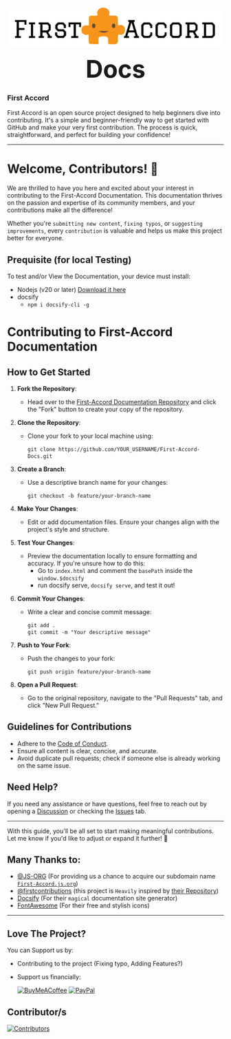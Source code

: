 <p align="center" style="text-decoration:none">
    <img alt="Open Source Love" src="/logo_md_l.webp" class="index-logo">
</p>
<h1 align="center" style="margin:0;font-size:3.5rem;font-weight:bold">Docs</h1>


### First Accord
 First Accord is an open source project designed to help beginners dive into contributing. It's a simple and beginner-friendly way to get started with GitHub and make your very first contribution. The process is quick, straightforward, and perfect for building your confidence!
 
----------------------------------------------------

# Welcome, Contributors! 🎉
We are thrilled to have you here and excited about your interest in contributing to the First-Accord Documentation. This documentation thrives on the passion and expertise of its community members, and your contributions make all the difference!

Whether you're `submitting new content`, `fixing typos`, or `suggesting improvements`, every `contribution` is valuable and helps us make this project better for everyone.

## Prequisite (for local Testing)
To test and/or View the Documentation, your device must install:
- Nodejs (v20 or later) [Download it here](https://nodejs.org/en/download)
- docsify
    - ``` npm i docsify-cli -g ```

# Contributing to First-Accord Documentation

## How to Get Started
1. **Fork the Repository**:
   - Head over to the [First-Accord Documentation Repository](https://github.com/STICKnoLOGIC/First-Accord-Docs) and click the "Fork" button to create your copy of the repository.

2. **Clone the Repository**:
   - Clone your fork to your local machine using:
     ```
     git clone https://github.com/YOUR_USERNAME/First-Accord-Docs.git
     ```

3. **Create a Branch**:
   - Use a descriptive branch name for your changes:
     ```
     git checkout -b feature/your-branch-name
     ```

4. **Make Your Changes**:
   - Edit or add documentation files. Ensure your changes align with the project's style and structure.

5. **Test Your Changes**:
   - Preview the documentation locally to ensure formatting and accuracy. If you're unsure how to do this:
        - Go to `index.html` and comment the `basePath` inside the   `window.$docsify`
        - run docsify serve, `docsify serve`, and test it out!

6. **Commit Your Changes**:
   - Write a clear and concise commit message:
     ```
     git add .
     git commit -m "Your descriptive message"
     ```

7. **Push to Your Fork**:
   - Push the changes to your fork:
     ```
     git push origin feature/your-branch-name
     ```

8. **Open a Pull Request**:
   - Go to the original repository, navigate to the "Pull Requests" tab, and click "New Pull Request."

## Guidelines for Contributions
- Adhere to the [Code of Conduct](https://github.com/STICKnoLOGIC/First-Accord-Docs/blob/main/CODE_OF_CONDUCT.md).
- Ensure all content is clear, concise, and accurate.
- Avoid duplicate pull requests; check if someone else is already working on the same issue.

## Need Help?
If you need any assistance or have questions, feel free to reach out by opening a [Discussion](https://github.com/STICKnoLOGIC/First-Accord-Docs/discussions) or checking the [Issues](https://github.com/STICKnoLOGIC/First-Accord-Docs/issues) tab.

---

With this guide, you'll be all set to start making meaningful contributions. Let me know if you'd like to adjust or expand it further! 🚀

## Many Thanks to:
 - [@JS-ORG](https://github.com/js-org) (For providing us a chance to acquire our subdomain name [`First-Accord.js.org`](https://First-Accord.js.org))
 - [@firstcontributions](https://github.com/firstcontributions) (this project is `Heavily` inspired by [their Repository](https://github.com/firstcontributions/first-contributions))
 - [Docsify](https://docsify.js.org/) (For their `magical` documentation site generator)
 - [FontAwesome](https://github.com/FortAwesome/Font-Awesome) (For their free and stylish icons)
--------------------------------------------
## Love The Project?
You can Support us by:
* Contributing to the project (Fixing typo, Adding Features?)
* Support us financially:

  [![BuyMeACoffee](https://img.shields.io/badge/Buy%20Me%20a%20Coffee-ffdd00?style=flat&logo=buy-me-a-coffee&logoColor=black)](https://buymeacoffee.com/STICKnoLOGIC)
  [![PayPal](https://img.shields.io/badge/PayPal-00457C?style=flat&logo=paypal&logoColor=white)](https://paypal.me/yhalSTICKnoLOGIC)

## Contributor/s
[![Contributors](https://contrib.rocks/image?repo=STICKnoLOGIC/first-accord-docs)](https://contrib.rocks/preview?repo=STICKnoLOGIC%2FFirst-Accord-Docs)